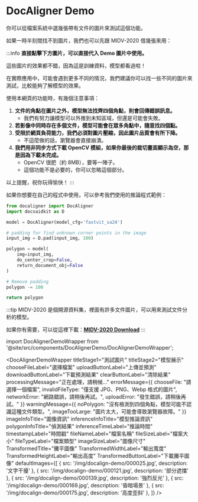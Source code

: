 # DocAligner Demo

你可以從檔案系統中選幾張帶有文件的圖片來測試這個功能。

如果一時半刻間找不到圖片，我們也可以先跟 MIDV-2020 借幾張來用：

:::info
**直接點擊下方圖片，可以直接代入 Demo 圖片中使用。**

這些圖片的效果都不錯，因為這是訓練資料，模型都看過啦！

在實際應用中，可能會遇到更多不同的情況，我們建議你可以找一些不同的圖片來測試，比較能夠了解模型的效果。

使用本網頁的功能時，有幾個注意事項：

1. **文件的角點在圖片之外，模型無法找齊四個角點，則會回傳錯誤訊息。**
   - 我們有努力讓模型可以外推到未知區域，但還是可能會失敗。
2. **若影像中同時存在多個文件，模型可能會在眾多角點中，隨意找四個點。**
3. **受限於網頁負荷能力，我們必須對圖片壓縮，因此圖片品質會有所下降。**
   - 不這麼做的話，瀏覽器會直接崩潰。
4. **我們用非同步方式下載 OpenCV 模組，如果你最後的裁切畫面顯示為空，那是因為下載未完成。**
   - OpenCV 很肥（約 8MB），要等一陣子。
   - 這個功能不是必要的，你可以忽略這個部分。

以上提醒，祝你玩得愉快！
:::

如果你想要在自己的程式中使用，可以參考我們使用的推論程式範例：

```python title='python demo code'
from docaligner import DocAligner
import docsaidkit as D

model = DocAligner(model_cfg='fastvit_sa24')

# padding for find unknown corner points in the image
input_img = D.pad(input_img, 100)

polygon = model(
    img=input_img,
    do_center_crop=False,
    return_document_obj=False
)

# Remove padding
polygon -= 100

return polygon
```

:::tip
MIDV-2020 是個開源資料集，裡面有許多文件圖片，可以用來測試文件分析的模型。

如果你有需要，可以從這裡下載：[**MIDV-2020 Download**](http://l3i-share.univ-lr.fr/MIDV2020/midv2020.html)
:::

import DocAlignerDemoWrapper from '@site/src/components/DocAlignerDemo/DocAlignerDemoWrapper';

<DocAlignerDemoWrapper
titleStage1="測試圖片"
titleStage2="模型展示"
chooseFileLabel="選擇檔案"
uploadButtonLabel="上傳並預測"
downloadButtonLabel="下載預測結果"
clearButtonLabel="清除結果"
processingMessage="正在處理，請稍候..."
errorMessage={{
    chooseFile: "請選擇一個檔案",
    invalidFileType: "僅支援 JPG、PNG、Webp 格式的圖片",
    networkError: "網路錯誤，請稍後再試。",
    uploadError: "發生錯誤，請稍後再試。"
  }}
warningMessage={{
    noPolygon: "沒有檢測到四個角點，模型可能不認識這種文件類型。",
    imageTooLarge: "圖片太大，可能會導致瀏覽器故障。"
  }}
imageInfoTitle="圖像資訊"
inferenceInfoTitle="模型推論資訊"
polygonInfoTitle="偵測結果"
inferenceTimeLabel="推論時間"
timestampLabel="時間戳"
fileNameLabel="檔案名稱"
fileSizeLabel="檔案大小"
fileTypeLabel="檔案類型"
imageSizeLabel="圖像尺寸"
TransformedTitle="攤平圖像"
TransformedWidthLabel="輸出寬度"
TransformedHeightLabel="輸出高度"
TransformedButtonLabel="下載攤平圖像"
defaultImages={[
{ src: '/img/docalign-demo/000025.jpg', description: '文字干擾' },
{ src: '/img/docalign-demo/000121.jpg', description: '部分遮擋' },
{ src: '/img/docalign-demo/000139.jpg', description: '強烈反光' },
{ src: '/img/docalign-demo/000169.jpg', description: '昏暗場景' },
{ src: '/img/docalign-demo/000175.jpg', description: '高度歪斜' },
]}
/>
